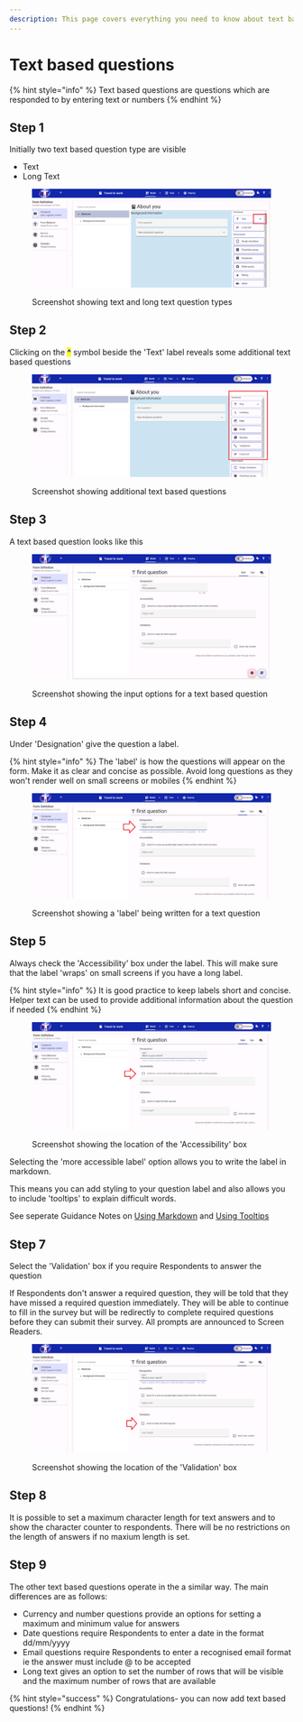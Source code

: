 ```yaml
---
description: This page covers everything you need to know about text based questions
---
```


# Text based questions

{% hint style="info" %}
Text based questions are questions which are responded to by entering text or numbers
{% endhint %}

## Step 1

Initially two text based question type are visible

* Text
* Long Text

<figure><img src="../../../../.gitbook/assets/image (7) (1) (1).png" alt=""><figcaption><p>Screenshot showing text and long text question types</p></figcaption></figure>

## Step 2

Clicking on the <mark style="color:blue;">**^**</mark> symbol beside the 'Text' label reveals some additional text based questions

<figure><img src="../../../../.gitbook/assets/image (1) (1) (1) (1) (1) (1) (1) (1) (1) (1) (1) (1) (1) (1) (1) (1) (1) (1).png" alt=""><figcaption><p>Screenshot showing additional text based questions</p></figcaption></figure>

## Step 3

A text based question looks like this

<figure><img src="../../../../.gitbook/assets/image (2) (1) (1) (1) (1) (1) (1) (1) (1) (1) (1) (1) (1) (1) (1).png" alt=""><figcaption><p>Screenshot showing the input options for a text based question</p></figcaption></figure>

## Step 4

Under 'Designation' give the question a label.

{% hint style="info" %}
The 'label' is how the questions will appear on the form. Make it as clear and concise as possible. Avoid long questions as they won't render well on small screens or mobiles
{% endhint %}

<figure><img src="../../../../.gitbook/assets/image (3) (1) (1) (1) (1) (1) (1) (1) (1) (1) (1) (1) (1).png" alt=""><figcaption><p>Screenshot showing a 'label' being written for a text question</p></figcaption></figure>

## Step 5

Always check the 'Accessibility' box under the label.   This will make sure that the label 'wraps' on small screens if you have a long label.

{% hint style="info" %}
It is good practice to keep labels short and concise.  Helper text can be used to provide additional information about the question if needed
{% endhint %}

<figure><img src="../../../../.gitbook/assets/image (4) (1) (1) (1) (1) (1) (1) (1) (1) (1).png" alt=""><figcaption><p>Screenshot showing the location of the 'Accessibility' box</p></figcaption></figure>

Selecting the 'more accessible label' option allows you to write the label in markdown. &#x20;

This means you can add styling to your question label and also allows you to include 'tooltips' to explain difficult words.&#x20;

See seperate Guidance Notes on [Using Markdown](../introduction-to-markdown.md) and [Using Tooltips](../using-tooltips.md)

## Step 7

Select the 'Validation' box if you require Respondents to answer the question

If Respondents don't answer a required question, they will be told that they have missed a required question immediately.   They will be able to continue to fill in the survey but will be redirectly to complete required questions before they can submit their survey.   All prompts are announced to Screen Readers.&#x20;

<figure><img src="../../../../.gitbook/assets/image (5) (1) (1) (1) (1) (1) (1) (1) (1).png" alt=""><figcaption><p>Screenshot showing the location of the 'Validation' box</p></figcaption></figure>

## Step 8

It is possible to set a maximum character length for text answers and to show the character counter to respondents.  There will be no restrictions on the length of answers if no maxium length is set.

## Step 9

The other text based questions operate in the a similar way. The main differences are as follows:

* Currency and number questions provide an options for setting a maximum and minimum value for answers
* Date questions require Respondents to enter a date in the format dd/mm/yyyy
* Email questions require Respondents to enter a recognised email format ie the answer must include @ to be accepted
* Long text gives an option to set the number of rows that will be visible and the maximum number of rows that are available

{% hint style="success" %}
Congratulations- you can now add text based questions!
{% endhint %}
